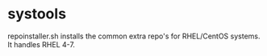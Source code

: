 systools
========
repoinstaller.sh installs the common extra repo's for RHEL/CentOS systems. It handles RHEL 4-7.
